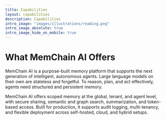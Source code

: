 ```yaml
---
title: Capabilities
layout: capabilities
description: Capabilities
intro_image: "images/illustrations/reading.png"
intro_image_absolute: true
intro_image_hide_on_mobile: true
---
```


# What MemChain AI Offers

MemChain AI is a purpose-built memory platform that supports the next generation of intelligent, autonomous agents. Large language models on their own are stateless and forgetful. To reason, plan, and act effectively, agents need structured and persistent memory. 

MemChain AI offers scoped memory at the global, tenant, and agent level, with secure sharing, semantic and graph search, summarization, and token-based access. Built for production, it supports audit logging, multi-tenancy, and flexible deployment across self-hosted, cloud, and hybrid setups.

<span id="capabilities">&nbsp;</span>